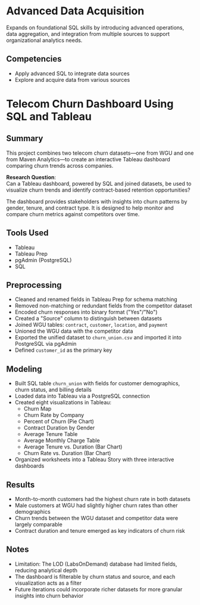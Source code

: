 # Advanced Data Acquisition

Expands on foundational SQL skills by introducing advanced operations, data aggregation, and integration from multiple sources to support organizational analytics needs.

## Competencies
- Apply advanced SQL to integrate data sources
- Explore and acquire data from various sources

# Telecom Churn Dashboard Using SQL and Tableau

## Summary

This project combines two telecom churn datasets—one from WGU and one from Maven Analytics—to create an interactive Tableau dashboard comparing churn trends across companies.

**Research Question**:  
Can a Tableau dashboard, powered by SQL and joined datasets, be used to visualize churn trends and identify contract-based retention opportunities?

The dashboard provides stakeholders with insights into churn patterns by gender, tenure, and contract type. It is designed to help monitor and compare churn metrics against competitors over time.

## Tools Used

- Tableau
- Tableau Prep
- pgAdmin (PostgreSQL)
- SQL

## Preprocessing

- Cleaned and renamed fields in Tableau Prep for schema matching
- Removed non-matching or redundant fields from the competitor dataset
- Encoded churn responses into binary format ("Yes"/"No")
- Created a "Source" column to distinguish between datasets
- Joined WGU tables: `contract`, `customer`, `location`, and `payment`
- Unioned the WGU data with the competitor data
- Exported the unified dataset to `churn_union.csv` and imported it into PostgreSQL via pgAdmin
- Defined `customer_id` as the primary key

## Modeling

- Built SQL table `churn_union` with fields for customer demographics, churn status, and billing details
- Loaded data into Tableau via a PostgreSQL connection
- Created eight visualizations in Tableau:
  - Churn Map
  - Churn Rate by Company
  - Percent of Churn (Pie Chart)
  - Contract Duration by Gender
  - Average Tenure Table
  - Average Monthly Charge Table
  - Average Tenure vs. Duration (Bar Chart)
  - Churn Rate vs. Duration (Bar Chart)
- Organized worksheets into a Tableau Story with three interactive dashboards

## Results

- Month-to-month customers had the highest churn rate in both datasets
- Male customers at WGU had slightly higher churn rates than other demographics
- Churn trends between the WGU dataset and competitor data were largely comparable
- Contract duration and tenure emerged as key indicators of churn risk

## Notes

- Limitation: The LOD (LabsOnDemand) database had limited fields, reducing analytical depth
- The dashboard is filterable by churn status and source, and each visualization acts as a filter
- Future iterations could incorporate richer datasets for more granular insights into churn behavior
